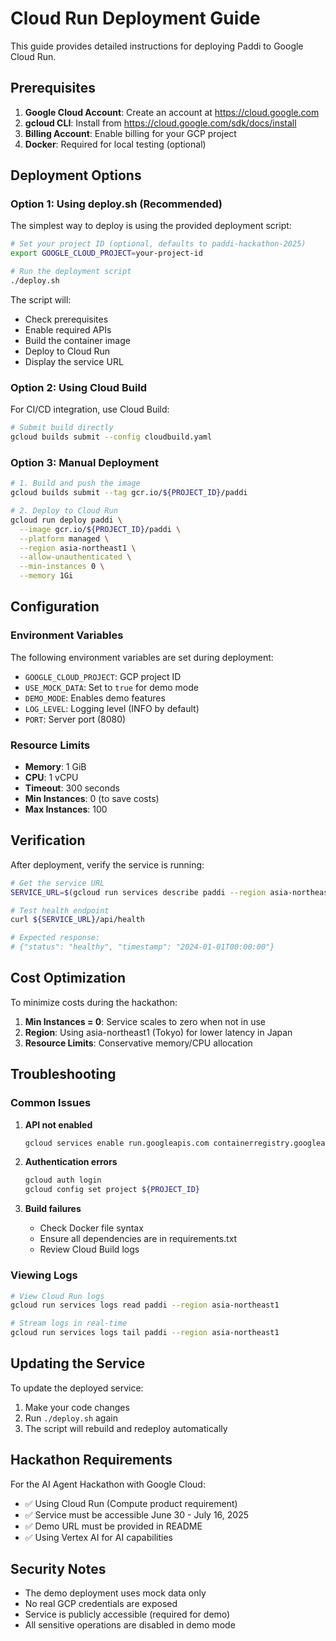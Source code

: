 # Cloud Run Deployment Guide

This guide provides detailed instructions for deploying Paddi to Google Cloud Run.

## Prerequisites

1. **Google Cloud Account**: Create an account at https://cloud.google.com
2. **gcloud CLI**: Install from https://cloud.google.com/sdk/docs/install
3. **Billing Account**: Enable billing for your GCP project
4. **Docker**: Required for local testing (optional)

## Deployment Options

### Option 1: Using deploy.sh (Recommended)

The simplest way to deploy is using the provided deployment script:

```bash
# Set your project ID (optional, defaults to paddi-hackathon-2025)
export GOOGLE_CLOUD_PROJECT=your-project-id

# Run the deployment script
./deploy.sh
```

The script will:
- Check prerequisites
- Enable required APIs
- Build the container image
- Deploy to Cloud Run
- Display the service URL

### Option 2: Using Cloud Build

For CI/CD integration, use Cloud Build:

```bash
# Submit build directly
gcloud builds submit --config cloudbuild.yaml
```

### Option 3: Manual Deployment

```bash
# 1. Build and push the image
gcloud builds submit --tag gcr.io/${PROJECT_ID}/paddi

# 2. Deploy to Cloud Run
gcloud run deploy paddi \
  --image gcr.io/${PROJECT_ID}/paddi \
  --platform managed \
  --region asia-northeast1 \
  --allow-unauthenticated \
  --min-instances 0 \
  --memory 1Gi
```

## Configuration

### Environment Variables

The following environment variables are set during deployment:

- `GOOGLE_CLOUD_PROJECT`: GCP project ID
- `USE_MOCK_DATA`: Set to `true` for demo mode
- `DEMO_MODE`: Enables demo features
- `LOG_LEVEL`: Logging level (INFO by default)
- `PORT`: Server port (8080)

### Resource Limits

- **Memory**: 1 GiB
- **CPU**: 1 vCPU
- **Timeout**: 300 seconds
- **Min Instances**: 0 (to save costs)
- **Max Instances**: 100

## Verification

After deployment, verify the service is running:

```bash
# Get the service URL
SERVICE_URL=$(gcloud run services describe paddi --region asia-northeast1 --format 'value(status.url)')

# Test health endpoint
curl ${SERVICE_URL}/api/health

# Expected response:
# {"status": "healthy", "timestamp": "2024-01-01T00:00:00"}
```

## Cost Optimization

To minimize costs during the hackathon:

1. **Min Instances = 0**: Service scales to zero when not in use
2. **Region**: Using asia-northeast1 (Tokyo) for lower latency in Japan
3. **Resource Limits**: Conservative memory/CPU allocation

## Troubleshooting

### Common Issues

1. **API not enabled**
   ```bash
   gcloud services enable run.googleapis.com containerregistry.googleapis.com
   ```

2. **Authentication errors**
   ```bash
   gcloud auth login
   gcloud config set project ${PROJECT_ID}
   ```

3. **Build failures**
   - Check Docker file syntax
   - Ensure all dependencies are in requirements.txt
   - Review Cloud Build logs

### Viewing Logs

```bash
# View Cloud Run logs
gcloud run services logs read paddi --region asia-northeast1

# Stream logs in real-time
gcloud run services logs tail paddi --region asia-northeast1
```

## Updating the Service

To update the deployed service:

1. Make your code changes
2. Run `./deploy.sh` again
3. The script will rebuild and redeploy automatically

## Hackathon Requirements

For the AI Agent Hackathon with Google Cloud:

- ✅ Using Cloud Run (Compute product requirement)
- ✅ Service must be accessible June 30 - July 16, 2025
- ✅ Demo URL must be provided in README
- ✅ Using Vertex AI for AI capabilities

## Security Notes

- The demo deployment uses mock data only
- No real GCP credentials are exposed
- Service is publicly accessible (required for demo)
- All sensitive operations are disabled in demo mode